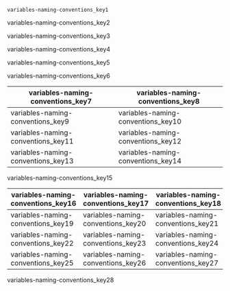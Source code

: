 ```ngMeta
variables-naming-conventions_key1
```

variables-naming-conventions_key2


variables-naming-conventions_key3


variables-naming-conventions_key4


variables-naming-conventions_key5


variables-naming-conventions_key6


|variables-naming-conventions_key7|variables-naming-conventions_key8|
|---|---|
|variables-naming-conventions_key9|variables-naming-conventions_key10|
|variables-naming-conventions_key11|variables-naming-conventions_key12|
|variables-naming-conventions_key13|variables-naming-conventions_key14|

variables-naming-conventions_key15


|variables-naming-conventions_key16|variables-naming-conventions_key17|variables-naming-conventions_key18|
|---|---|---|
|variables-naming-conventions_key19|variables-naming-conventions_key20|variables-naming-conventions_key21|
|variables-naming-conventions_key22|variables-naming-conventions_key23|variables-naming-conventions_key24|
|variables-naming-conventions_key25|variables-naming-conventions_key26|variables-naming-conventions_key27|

variables-naming-conventions_key28
